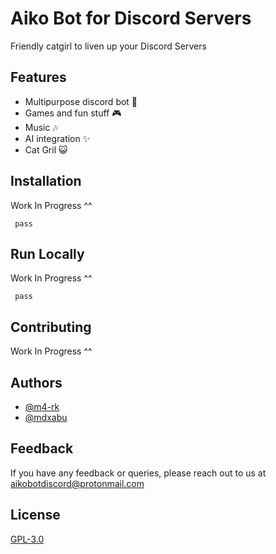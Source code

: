# Aiko Bot for Discord Servers

Friendly catgirl to liven up your Discord Servers
## Features

- Multipurpose discord bot 🤖
- Games and fun stuff 🎮
- Music 🎶
- AI integration ✨
- Cat Gril 😺


## Installation

Work In Progress ^^

```
 pass
```
    
## Run Locally

Work In Progress ^^

```
 pass
```


## Contributing

Work In Progress ^^


## Authors

- [@m4-rk](https://github.com/m4-rk)
- [@mdxabu](https://github.com/mdxabu)

## Feedback

If you have any feedback or queries, please reach out to us at aikobotdiscord@protonmail.com


## License

[GPL-3.0](https://github.com/Aik0B0t/Aiko?tab=GPL-3.0-1-ov-file)

